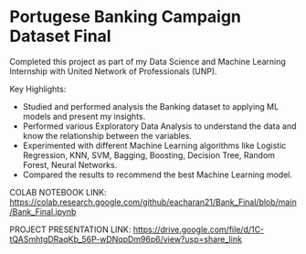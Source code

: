 # Portugese Banking Campaign Dataset Final

Completed this project as part of my Data Science and Machine Learning Internship with United Network of Professionals (UNP). 

Key Highlights:
  * Studied and performed analysis the Banking dataset to applying ML models and present my insights.
  * Performed various Exploratory Data Analysis to understand the data and know the relationship between the variables.
  * Experimented with different Machine Learning algorithms like Logistic Regression, KNN, SVM, Bagging, Boosting, Decision Tree, Random Forest, Neural Networks.
  * Compared the results to recommend the best Machine Learning model.

COLAB NOTEBOOK LINK: https://colab.research.google.com/github/eacharan21/Bank_Final/blob/main/Bank_Final.ipynb

PROJECT PRESENTATION LINK: https://drive.google.com/file/d/1C-tQASmhtgDRaqKb_56P-wDNqpDm96p6/view?usp=share_link
